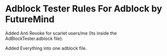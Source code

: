 # Adblock Tester Rules For Adblock by FutureMind
Added Anti Revoke for scarlet users/me (Its inside the AdBlockTester.adblock file).

Added Everything into one adblock file.
